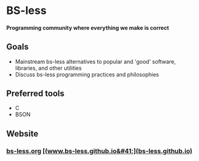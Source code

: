 # BS-less
#### Programming community where everything we make is correct
## Goals
- Mainstream bs-less alternatives to popular and 'good' software, libraries, and other utilities
- Discuss bs-less programming practices and philosophies
## Preferred tools
- C
- BSON
## Website
### [bs-less.org](bs-less.org) [&#40;www.bs-less.github.io&#41;](bs-less.github.io)
